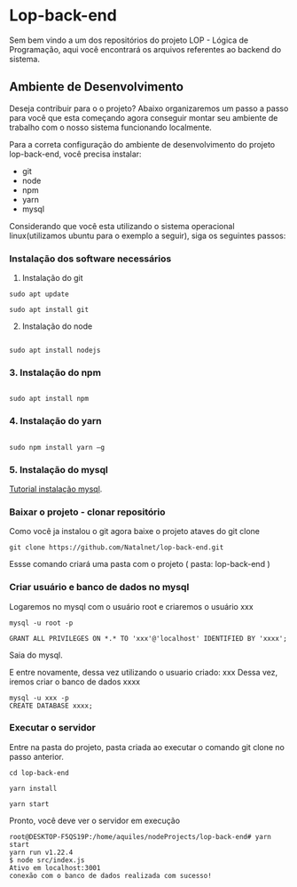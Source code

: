 # Lop-back-end

Sem bem vindo a um dos repositórios do projeto LOP - Lógica de Programação, aqui você encontrará os arquivos referentes ao backend do sistema.

## Ambiente de Desenvolvimento

Deseja contribuir para o o projeto? Abaixo organizaremos um passo a passo para você que esta começando agora conseguir montar seu ambiente de trabalho com o nosso sistema funcionando localmente.

Para a correta configuração do ambiente de desenvolvimento do projeto lop-back-end, você precisa instalar:

* git
* node
* npm
* yarn
* mysql 


Considerando que você esta utilizando o sistema operacional linux(utilizamos ubuntu para o exemplo a seguir), siga os seguintes passos:

### Instalação dos software necessários

1. Instalação do git

```
sudo apt update

sudo apt install git

```
2. Instalação do node

``` 

sudo apt install nodejs

``` 
### 3. Instalação do npm
``` 

sudo apt install npm

``` 

### 4. Instalação do yarn
``` 

sudo npm install yarn –g

``` 

### 5. Instalação do mysql

[Tutorial instalação mysql](https://www.digitalocean.com/community/tutorials/como-instalar-o-mysql-no-ubuntu-18-04-pt).


### Baixar o projeto - clonar repositório

Como você ja instalou o git agora  baixe o projeto ataves do git clone

```
git clone https://github.com/Natalnet/lop-back-end.git

```
Essse comando criará uma pasta com o projeto ( pasta: lop-back-end )

### Criar usuário e banco de dados no mysql 


Logaremos no mysql com o usuário root e criaremos o usuário xxx

```
mysql -u root -p

GRANT ALL PRIVILEGES ON *.* TO 'xxx'@'localhost' IDENTIFIED BY 'xxxx';

```

Saia do mysql. 

E entre novamente, dessa vez utilizando o usuario criado: xxx
Dessa vez, iremos criar o banco de dados xxxx

```
mysql -u xxx -p
CREATE DATABASE xxxx;

``` 

### Executar o servidor

Entre na pasta do projeto, pasta criada ao executar o comando git clone no passo anterior.

```
cd lop-back-end

yarn install

yarn start
```

Pronto, você deve ver o servidor em execução
```
root@DESKTOP-F5QS19P:/home/aquiles/nodeProjects/lop-back-end# yarn start
yarn run v1.22.4
$ node src/index.js
Ativo em localhost:3001
conexão com o banco de dados realizada com sucesso!
```
